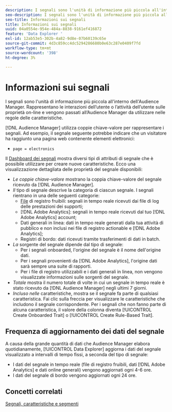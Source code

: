 ```yaml
---
description: I segnali sono l'unità di informazione più piccola all'interno dell'Audience Manager. Rappresentano le interazioni dell’utente o l’attività dell’utente sulle proprietà online e vengono passati all’Audience Manager da utilizzare nelle regole delle caratteristiche.
seo-description: I segnali sono l'unità di informazione più piccola all'interno dell'Audience Manager. Rappresentano le interazioni dell’utente o l’attività dell’utente sulle proprietà online e vengono passati all’Audience Manager da utilizzare nelle regole delle caratteristiche.
seo-title: Informazioni sui segnali
title: Informazioni sui segnali
uuid: 04a0554e-954e-484a-8838-9161ef416872
feature: 'Data Explorer '
exl-id: 12ab53e5-302b-4a82-9d8e-07b60139c65e
source-git-commit: 4d3c859cc4dc5294286680b0e63c287e0409f7fd
workflow-type: tm+mt
source-wordcount: '398'
ht-degree: 3%

---
```


# Informazioni sui segnali

I segnali sono l&#39;unità di informazione più piccola all&#39;interno dell&#39;Audience Manager. Rappresentano le interazioni dell’utente o l’attività dell’utente sulle proprietà on-line e vengono passati all’Audience Manager da utilizzare nelle regole delle caratteristiche.

[!DNL Audience Manager] utilizza coppie chiave-valore per rappresentare i segnali. Ad esempio, il segnale seguente potrebbe indicare che un visitatore ha raggiunto una pagina web contenente elementi elettronici:

* `page = electronics`

Il [Dashboard dei segnali](../../features/data-explorer/data-explorer-signals-dashboard.md) mostra diversi tipi di attributi di segnale che è possibile utilizzare per creare nuove caratteristiche. Ecco una visualizzazione dettagliata delle proprietà del segnale disponibili:

* *Le coppie chiave-valore* mostrano la coppia chiave-valore del segnale ricevuto da  [!DNL Audience Manager].
* *Il* tipo di segnale descrive la categoria di ciascun segnale. I segnali rientrano in una delle seguenti categorie:
   * [File](/help/using/integration/media-data-integration/actionable-log-files.md) di registro fruibili: segnali in tempo reale ricevuti dai file di log delle prestazioni dei supporti;
   * [!DNL Adobe Analytics]: segnali in tempo reale ricevuti dal tuo  [!DNL Adobe Analytics] account;
   * Dati generali in linea: dati in tempo reale generati dalla tua attività di pubblico e non inclusi nei file di registro actionable e [!DNL Adobe Analytics];
   * Registri di bordo: dati ricevuti tramite trasferimenti di dati in batch.
* *La* sorgente del segnale dipende dal tipo di segnale:
   * Per i segnali onboarded, l&#39;origine del segnale è il nome dell&#39;origine dati.
   * Per i segnali provenienti da [!DNL Adobe Analytics], l&#39;origine dati sarà sempre una suite di rapporti.
   * Per i file di registro utilizzabili e i dati generali in linea, non vengono visualizzate informazioni sulle sorgenti del segnale.
* *Totale* mostra il numero totale di volte in cui un segnale in tempo reale è stato ricevuto da  [!DNL Audience Manager] negli ultimi 7 giorni.
* *Incluso nelle* caratteristiche, mostra se il segnale fa parte di qualsiasi caratteristica. Fai clic sulla freccia per visualizzare le caratteristiche che includono il segnale corrispondente. Per i segnali che non fanno parte di alcuna caratteristica, il valore della colonna diventa [!UICONTROL Create Onboarded Trait] o [!UICONTROL Create Rule-Based Trait].

## Frequenza di aggiornamento dei dati del segnale

A causa della grande quantità di dati che Audience Manager elabora quotidianamente, [!UICONTROL Data Explorer] aggiorna i dati del segnale visualizzato a intervalli di tempo fissi, a seconda del tipo di segnale:

* I dati del segnale in tempo reale (file di registro fruibili, dati [!DNL Adobe Analytics] e dati online generali) vengono aggiornati ogni 4-6 ore.
* I dati del segnale di bordo vengono aggiornati ogni 24 ore.

## Concetti correlati

[Segnali, caratteristiche e segmenti](/help/using/reference/signal-trait-segment.md)
